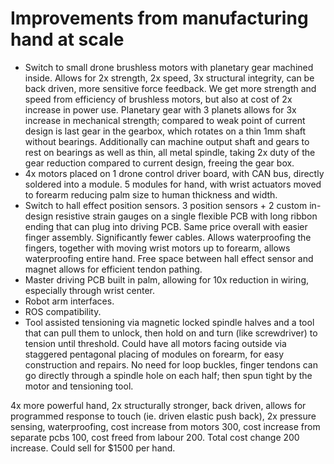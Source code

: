 Improvements from manufacturing hand at scale
=============================================

* Switch to small drone brushless motors with planetary gear machined inside. Allows for 2x strength, 2x speed, 3x structural integrity, can be back driven, more sensitive force feedback. We get more strength and speed from efficiency of brushless motors, but also at cost of 2x increase in power use. Planetary gear with 3 planets allows for 3x increase in mechanical strength; compared to weak point of current design is last gear in the gearbox, which rotates on a thin 1mm shaft without bearings. Additionally can machine output shaft and gears to rest on bearings as well as thin, all metal spindle, taking 2x duty of the gear reduction compared to current design, freeing the gear box.
* 4x motors placed on 1 drone control driver board, with CAN bus, directly soldered into a module. 5 modules for hand, with wrist actuators moved to forearm reducing palm size to human thickness and width.
* Switch to hall effect position sensors. 3 position sensors + 2 custom in-design resistive strain gauges on a single flexible PCB with long ribbon ending that can plug into driving PCB. Same price overall with easier finger assembly. Significantly fewer cables. Allows waterproofing the fingers, together with moving wrist motors up to forearm, allows waterproofing entire hand. Free space between hall effect sensor and magnet allows for efficient tendon pathing.
* Master driving PCB built in palm, allowing for 10x reduction in wiring, especially through wrist center.
* Robot arm interfaces.
* ROS compatibility.
* Tool assisted tensioning via magnetic locked spindle halves and a tool that can pull them to unlock, then hold on and turn (like screwdriver) to tension until threshold. Could have all motors facing outside via staggered pentagonal placing of modules on forearm, for easy construction and repairs. No need for loop buckles, finger tendons can go directly through a spindle hole on each half; then spun tight by the motor and tensioning tool.

4x more powerful hand, 2x structurally stronger, back driven, allows for programmed response to touch (ie. driven elastic push back), 2x pressure sensing, waterproofing, cost increase from motors 300, cost increase from separate pcbs 100, cost freed from labour 200. Total cost change 200 increase. Could sell for $1500 per hand.